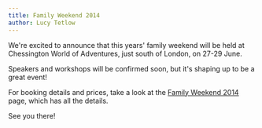 ```yaml
---
title: Family Weekend 2014
author: Lucy Tetlow
---
```


We're excited to announce that this years' family weekend will be held at Chessington World of Adventures, just south of London, on 27-29 June.

Speakers and workshops will be confirmed soon, but it's shaping up to be a great event!

For booking details and prices, take a look at the [Family Weekend 2014](/events/2014/family-weekend.html) page, which has all the details.

See you there!
